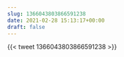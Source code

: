 ```yaml
---
slug: 1366043803866591238
date: 2021-02-28 15:13:17+00:00
draft: false
---
```


{{< tweet 1366043803866591238 >}}
